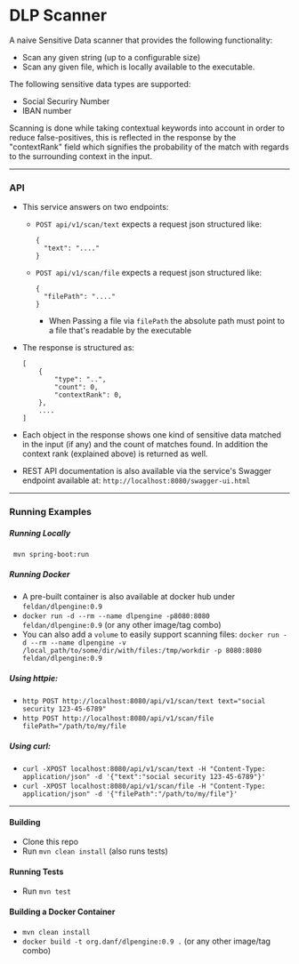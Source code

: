 # DLP Scanner

A naive Sensitive Data scanner that provides the following functionality:
- Scan any given string (up to a configurable size)
- Scan any given file, which is locally available to the executable.

The following sensitive data types are supported:
- Social Securiry Number
- IBAN number

Scanning is done while taking contextual keywords into account in order to reduce false-positives, this is reflected in the response by the "contextRank" field which signifies
the probability of the match with regards to the surrounding context in the input.

---

### API
- This service answers on two endpoints:
  - `POST api/v1/scan/text` expects a request json structured like:
    ```
    {
      "text": "...."
    }
    ```
  - `POST api/v1/scan/file` expects a request json structured like:
    ```
    {
      "filePath": "...."
    }
    ```
    - When Passing a file via `filePath` the absolute path must point to a file that's readable by the executable 

- The response is structured as:
    ```
    [
        {
            "type": "..",
            "count": 0,
            "contextRank": 0,
        },
        ....
    ]
    ```

- Each object in the response shows one kind of sensitive data matched in the input (if any) and the count of matches found. In addition the context rank (explained above) is returned as well.
- REST API documentation is also available via the service's Swagger endpoint available at: `http://localhost:8080/swagger-ui.html`

---

### Running Examples

##### Running Locally
` mvn spring-boot:run`

##### Running Docker
- A pre-built container is also available at docker hub under `feldan/dlpengine:0.9`
- `docker run -d --rm --name dlpengine -p8080:8080 feldan/dlpengine:0.9` (or any other image/tag combo)
- You can also add a `volume` to easily support scanning files: 
`docker run -d --rm --name dlpengine -v /local_path/to/some/dir/with/files:/tmp/workdir -p 8080:8080 feldan/dlpengine:0.9`

##### Using httpie:
- `http POST http://localhost:8080/api/v1/scan/text text="social security 123-45-6789"`
- `http POST http://localhost:8080/api/v1/scan/file filePath="/path/to/my/file`
##### Using curl:
- `curl -XPOST localhost:8080/api/v1/scan/text -H "Content-Type: application/json" -d '{"text":"social security 123-45-6789"}'`
- `curl -XPOST localhost:8080/api/v1/scan/file -H "Content-Type: application/json" -d '{"filePath":"/path/to/my/file"}'`

---

#### Building
- Clone this repo
- Run `mvn clean install` (also runs tests)

#### Running Tests
- Run `mvn test`

#### Building a Docker Container
- `mvn clean install`
- `docker build -t org.danf/dlpengine:0.9 .` (or any other image/tag combo)
